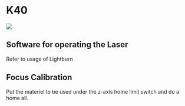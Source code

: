 # K40

![](../.gitbook/assets/IMG\_20190827\_191915.jpg)

## Software for operating the Laser

Refer to usage of Lightburn

## Focus Calibration

Put the materiel to be used under the z-axis home limit switch and do a home all.
